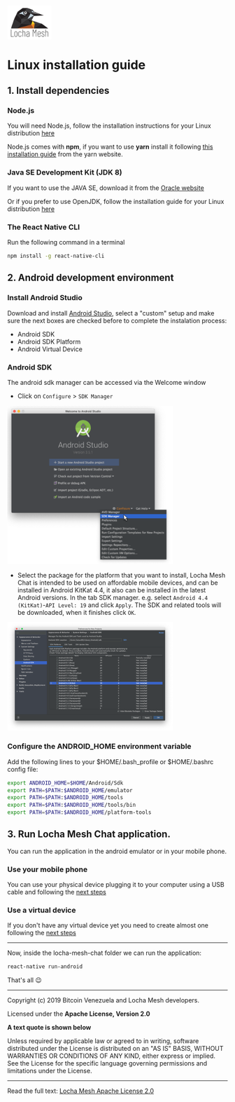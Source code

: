 
<img src="files/logo.png" width="20%">

# Linux installation guide

## 1. Install dependencies

### Node.js

You will need  Node.js, follow the installation instructions for your Linux distribution [here](https://nodejs.org/en/download/package-manager)

Node.js comes with **npm**, if you want to use **yarn** install it following [this installation guide](https://yarnpkg.com/en/docs/install) from the yarn website.

### Java SE Development Kit (JDK 8)

If you want to use the JAVA SE, download it  from the [Oracle website](https://www.oracle.com/technetwork/java/javase/overview/index.html)

Or if you prefer to use OpenJDK, follow the installation guide for your Linux distribution [here](https://openjdk.java.net/install/index.html)


### The React Native CLI

Run the following command in a terminal

```bash
npm install -g react-native-cli
```

## 2. Android development environment

### Install Android Studio

Download and install [Android Studio](https://developer.android.com/studio/index.html), select a "custom" setup and make sure the next boxes are checked before to complete the instalation process:

- Android SDK
- Android SDK Platform
- Android Virtual Device

### Android SDK
The android sdk manager can be accessed via the Welcome window
- Click on `Configure` > `SDK Manager`

<img src="files/SDK_selection.png" width="75%"/>

- Select the package for the platform that you want to install, Locha Mesh Chat is intended to be used on affordable mobile devices, and can be installed in Android KitKat 4.4, it also can be installed in the latest Android versions. 
In the tab SDK manager. e.g. select `Android 4.4 (KitKat)`-`API Level: 19` and click `Apply`. 
The SDK and related tools will be downloaded, when it finishes click `OK`.

<img src="files/API_selection.png" width="75%"/>

### Configure the ANDROID_HOME environment variable

Add the following lines to your $HOME/.bash_profile or $HOME/.bashrc config file:
```bash
export ANDROID_HOME=$HOME/Android/Sdk
export PATH=$PATH:$ANDROID_HOME/emulator
export PATH=$PATH:$ANDROID_HOME/tools
export PATH=$PATH:$ANDROID_HOME/tools/bin
export PATH=$PATH:$ANDROID_HOME/platform-tools
```

## 3. Run Locha Mesh Chat application.

You can run the application in the android emulator or in your mobile phone.

### Use your mobile phone
You can use your physical device plugging it to your computer using a USB cable and following the [next steps](https://facebook.github.io/react-native/docs/next/running-on-device)

### Use a virtual device
If you don't have any virtual device yet you need to create almost one following the [next steps](https://developer.android.com/studio/run/managing-avds.html)

___

Now, inside the locha-mesh-chat folder we can run the application:

```bash
react-native run-android
```

That's all :wink:

___

Copyright (c) 2019 Bitcoin Venezuela and Locha Mesh developers.

Licensed under the **Apache License, Version 2.0**

**A text quote is shown below**

Unless required by applicable law or agreed to in writing, software
distributed under the License is distributed on an "AS IS" BASIS,
WITHOUT WARRANTIES OR CONDITIONS OF ANY KIND, either express or implied.
See the License for the specific language governing permissions and
limitations under the License.
___
Read the full text:
[Locha Mesh Apache License 2.0](https://github.com/btcven/LochaMesh-Chat/blob/master/LICENSE)